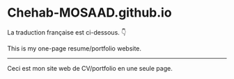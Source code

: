 <body>
<h1>Chehab-MOSAAD.github.io</h1>
<p>La traduction française est ci-dessous. 👇 </p>
<p>This is my one-page resume/portfolio website.</p>
<hr>
<p>Ceci est mon site web de CV/portfolio en une seule page.</p>
</body>
